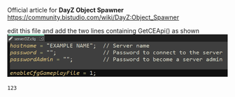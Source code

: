 Official article for **DayZ Object Spawner** https://community.bistudio.com/wiki/DayZ:Object_Spawner

edit this file and add the two lines containing GetCEApi() as shown
<img src="https://github.com/ranseier86/DayZ-FooBarLand/blob/main/docs/dayz-editor/img/serverconfig.png">

```
123
```
